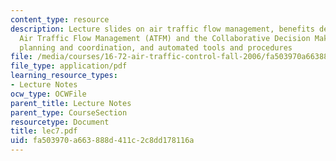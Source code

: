 ```yaml
---
content_type: resource
description: Lecture slides on air traffic flow management, benefits derived from
  Air Traffic Flow Management (ATFM) and the Collaborative Decision Making (CDM) process,
  planning and coordination, and automated tools and procedures
file: /media/courses/16-72-air-traffic-control-fall-2006/fa503970a663888d411c2c8dd178116a_lec7.pdf
file_type: application/pdf
learning_resource_types:
- Lecture Notes
ocw_type: OCWFile
parent_title: Lecture Notes
parent_type: CourseSection
resourcetype: Document
title: lec7.pdf
uid: fa503970-a663-888d-411c-2c8dd178116a
---
```

